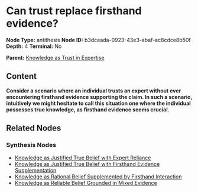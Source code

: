 # Can trust replace firsthand evidence?

**Node Type:** antithesis
**Node ID:** b3dceada-0923-43e3-abaf-ac8cdce8b50f
**Depth:** 4
**Terminal:** No

**Parent:** [Knowledge as Trust in Expertise](knowledge-as-trust-in-expertise-synthesis-3cc0cdcb-5bcd-40cd-9ec5-38e93a164865.md)

## Content

**Consider a scenario where an individual trusts an expert without ever encountering firsthand evidence supporting the claim. In such a scenario, intuitively we might hesitate to call this situation one where the individual possesses true knowledge, as firsthand evidence seems crucial.**

## Related Nodes

### Synthesis Nodes

- [Knowledge as Justified True Belief with Expert Reliance](knowledge-as-justified-true-belief-with-expert-reliance-synthesis-c182e41d-260b-45a1-80aa-fec83b94ddc6.md)
- [Knowledge as Justified True Belief with Firsthand Evidence Supplementation](knowledge-as-justified-true-belief-with-firsthand-evidence-supplementation-synthesis-50ebca17-7024-4330-bd73-12f5a8fc159a.md)
- [Knowledge as Rational Belief Supplemented by Firsthand Interaction](knowledge-as-rational-belief-supplemented-by-firsthand-interaction-synthesis-7c4f47fb-576d-4cca-a82b-b08b17d24936.md)
- [Knowledge as Reliable Belief Grounded in Mixed Evidence](knowledge-as-reliable-belief-grounded-in-mixed-evidence-synthesis-e999d4f2-6a49-4bdb-a6b7-89d755411d68.md)
